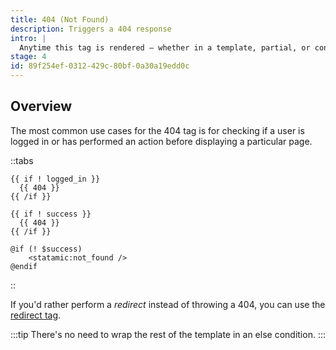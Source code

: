 ```yaml
---
title: 404 (Not Found)
description: Triggers a 404 response
intro: |
  Anytime this tag is rendered — whether in a template, partial, or content, Statamic will trigger a 404 status code and render your 404 template.
stage: 4
id: 89f254ef-0312-429c-80bf-0a30a19edd0c
---
```

## Overview

The most common use cases for the 404 tag is for checking if a user is logged in or has performed an action before displaying a particular page.

::tabs
```antlers
{{ if ! logged_in }}
  {{ 404 }}
{{ /if }}

{{ if ! success }}
  {{ 404 }}
{{ /if }}
```

```blade
@if (! $success)
	<statamic:not_found />
@endif
```
::

If you'd rather perform a _redirect_ instead of throwing a 404, you can use the [redirect tag](/tags/redirect).

:::tip
There's no need to wrap the rest of the template in an else condition.
:::

